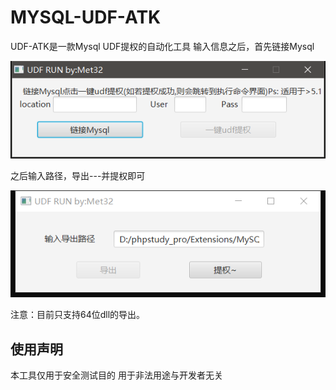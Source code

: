 # MYSQL-UDF-ATK
UDF-ATK是一款Mysql UDF提权的自动化工具
输入信息之后，首先链接Mysql

![2](2.png)

之后输入路径，导出---并提权即可

![1](1.png)

注意：目前只支持64位dll的导出。

## 使用声明

本工具仅用于安全测试目的
用于非法用途与开发者无关
